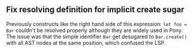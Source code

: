 ## Fix resolving definition for implicit create sugar

Previously constructs like the right hand side of this expression: `let foo = Bar` couldn't be resolved properly although they are widely used in Pony. The issue was that the simple identifier `Bar` get desugared to `Bar.create()` with all AST nodes at the same position, which confused the LSP.

